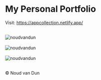 <h1>My Personal Portfolio</h1>

Visit: https://appcollection.netlify.app/<br><br>

![noudvandun](https://user-images.githubusercontent.com/38325801/160831613-fbfe9c0f-abf4-473d-84af-680b00c62784.png)<br><br>
![noudvandun](https://user-images.githubusercontent.com/38325801/160831634-730f8b4a-6e38-450c-a1f8-60a34cabe7f8.png)<br><br>
![noudvandun](https://user-images.githubusercontent.com/38325801/160831657-0b407a29-d6c4-4dcc-bc58-ac9193f53a6d.png)<br><br>

<p>&copy Noud van Dun</P>
